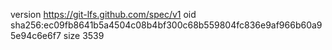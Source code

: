 version https://git-lfs.github.com/spec/v1
oid sha256:ec09fb8641b5a4504c08b4bf300c68b559804fc836e9af966b60a95e94c6e6f7
size 3539
